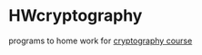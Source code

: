 # HWcryptography
programs to home work for [cryptography course](https://class.coursera.org/crypto-014/quiz?quiz_type=homework)
